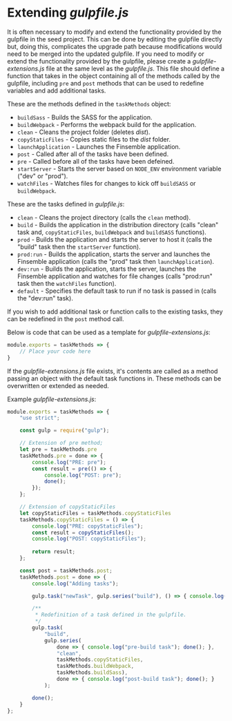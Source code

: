# Extending _gulpfile.js_

It is often necessary to modify and extend the functionality provided by the gulpfile in the seed project. This can be done by editing the gulpfile directly but, doing this, complicates the upgrade path because modifications would need to be merged into the updated gulpfile. If you need to modify or extend the functionality provided by the gulpfile, please create a _gulpfile-extensions.js_ file at the same level as the _gulpfile.js_. This file should define a function that takes in the object containing all of the methods called by the gulpfile, including `pre` and `post` methods that can be used to redefine variables and add additional tasks.

These are the methods defined in the `taskMethods` object:
- `buildSass` - Builds the SASS for the application.
- `buildWebpack` - Performs the webpack build for the application.
- `clean` - Cleans the project folder (deletes _dist_).
- `copyStaticFiles` - Copies static files to the _dist_ folder.
- `launchApplication` - Launches the Finsemble application.
- `post` - Called after all of the tasks have been defined.
- `pre` - Called before all of the tasks have been defeined.
- `startServer` - Starts the server based on `NODE_ENV` environment variable ("dev" or "prod").
- `watchFiles` - Watches files for changes to kick off `buildSASS` or `buildWebpack`.

These are the tasks defined in _gulpfile.js_:
- `clean` - Cleans the project directory (calls the `clean` method).
- `build` - Builds the application in the distribution directory (calls "clean" task and, `copyStaticFiles`, `buildWebpack` and `buildSASS` functions).
- `prod` - Builds the application and starts the server to host it (calls the "build" task then the `startServer` function).
- `prod:run` - Builds the application, starts the server and launches the Finsemble application (calls the "prod" task then `launchApplication`).
- `dev:run` - Builds the application, starts the server, launches the Finsemble application and watches for file changes (calls "prod:run" task then the `watchFiles` function).
- `default` - Specifies the default task to run if no task is passed in (calls the "dev:run" task).

If you wish to add additional task or function calls to the existing tasks, they can be redefined in the `post` method call.

Below is code that can be used as a template for _gulpfile-extensions.js_:

```js
module.exports = taskMethods => {
    // Place your code here
}
```

If the _gulpfile-extensions.js_ file exists, it's contents are called as a method passing an object with the default task functions in. These methods can be overwritten or extended as needed. 

Example _gulpfile-extensions.js_:
```js
module.exports = taskMethods => {
    "use strict";

    const gulp = require("gulp");

    // Extension of pre method;
    let pre = taskMethods.pre 
    taskMethods.pre = done => {
        console.log("PRE: pre");
        const result = pre(() => {
            console.log("POST: pre");
            done();
        });
    };

    // Extension of copyStaticFiles
    let copyStaticFiles = taskMethods.copyStaticFiles 
    taskMethods.copyStaticFiles = () => {
        console.log("PRE: copyStaticFiles");
        const result = copyStaticFiles();
        console.log("POST: copyStaticFiles");
        
        return result;
    };

    const post = taskMethods.post;
    taskMethods.post = done => {
        console.log("Adding tasks");

        gulp.task("newTask", gulp.series("build"), () => { console.log("Do some other stuff here");});

        /**
         * Redefinition of a task defined in the gulpfile.
         */
        gulp.task(
            "build",
            gulp.series(
                done => { console.log("pre-build task"); done(); },
                "clean",
                taskMethods.copyStaticFiles,
                taskMethods.buildWebpack,
                taskMethods.buildSass),
                done => { console.log("post-build task"); done(); }
            );

        done();
    }
};
```